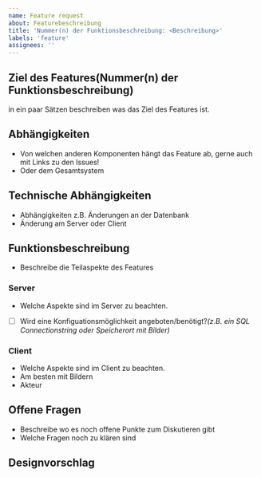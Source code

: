 ```yaml
---
name: Feature request
about: Featurebeschreibung
title: 'Nummer(n) der Funktionsbeschreibung: <Beschreibung>'
labels: 'feature'
assignees: ''
---
```


## Ziel des Features(__Nummer(n) der Funktionsbeschreibung__)
in ein paar Sätzen beschreiben was das Ziel des Features ist.

## Abhängigkeiten
- Von welchen anderen Komponenten hängt das Feature ab, gerne auch mit Links zu den Issues!
- Oder dem Gesamtsystem
  
## Technische Abhängigkeiten
- Abhängigkeiten z.B. Änderungen an der Datenbank
- Änderung am Server oder Client

## Funktionsbeschreibung
- Beschreibe die Teilaspekte des Features

### Server
- Welche Aspekte sind im Server zu beachten.
- [ ] Wird eine Konfiguationsmöglichkeit angeboten/benötigt?_(z.B. ein SQL Connectionstring oder Speicherort mit Bilder)_

### Client
- Welche Aspekte sind im Client zu beachten.
- Am besten mit Bildern
- Akteur

## Offene Fragen
- Beschreibe wo es noch offene Punkte zum Diskutieren gibt
- Welche Fragen noch zu klären sind

## Designvorschlag
